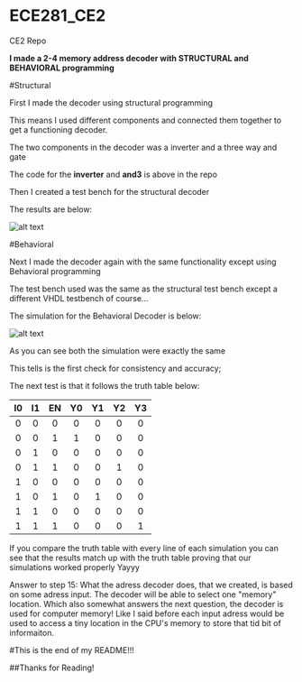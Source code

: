 ECE281_CE2
==========

CE2 Repo

**I made a 2-4 memory address decoder with STRUCTURAL and BEHAVIORAL programming**


#Structural

First I made the decoder using structural programming

This means I used different components and connected them
together to get a functioning decoder.

The two components in the decoder was a inverter and a three way and gate

The code for the **inverter** and **and3** is above in the repo

Then I created a test bench for the structural decoder

The results are below:

![alt text](https://raw2.github.com/JarrodWooden/ECE281_CE2/master/DecoderTestPic.PNG "Structural Testbench Simulation")



#Behavioral

Next I made the decoder again with the same functionality
except using Behavioral programming

The test bench used was the same as the structural test bench
except a different VHDL testbench of course...

The simulation for the Behavioral Decoder is below:

![alt text](https://raw2.github.com/JarrodWooden/ECE281_CE2/master/Decoder_BehavioralTestPic.PNG "Behavioral Testbench Simulation")

As you can see both the simulation were exactly the same

This tells is the first check for consistency and accuracy;

The next test is that it follows the truth table below:

| I0 | I1 | EN | Y0 | Y1 | Y2 | Y3 |
|:--:|:--:|:--:|:--:|:--:|:--:|:--:|
|  0 |  0 |  0 |  0 |  0 |  0 |  0 |
|  0 |  0 |  1 |  1 |  0 |  0 |  0 |
|  0 |  1 |  0 |  0 |  0 |  0 |  0 |
|  0 |  1 |  1 |  0 |  0 |  1 |  0 |
|  1 |  0 |  0 |  0 |  0 |  0 |  0 |
|  1 |  0 |  1 |  0 |  1 |  0 |  0 |
|  1 |  1 |  0 |  0 |  0 |  0 |  0 |
|  1 |  1 |  1 |  0 |  0 |  0 |  1 |


If you compare the truth table with every line of each simulation
you can see that the results match up with the truth table
proving that our simulations worked properly 
Yayyy

Answer to step 15: What the adress decoder does, that we created, is based on some
adress input. The decoder will be able to select one "memory" location. Which also 
somewhat answers the next question, the decoder is used for computer memory! Like I 
said before each input adress would be used to access a tiny location in the CPU's 
memory to store that tid bit of informaiton.

#This is the end of my README!!!

##Thanks for Reading!
